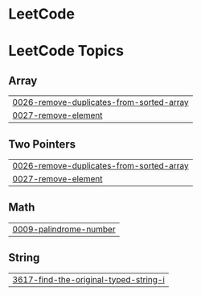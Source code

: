 # LeetCode
<!---LeetCode Topics Start-->
# LeetCode Topics
## Array
|  |
| ------- |
| [0026-remove-duplicates-from-sorted-array](https://github.com/ShroukOuda/LeetCode/tree/master/0026-remove-duplicates-from-sorted-array) |
| [0027-remove-element](https://github.com/ShroukOuda/LeetCode/tree/master/0027-remove-element) |
## Two Pointers
|  |
| ------- |
| [0026-remove-duplicates-from-sorted-array](https://github.com/ShroukOuda/LeetCode/tree/master/0026-remove-duplicates-from-sorted-array) |
| [0027-remove-element](https://github.com/ShroukOuda/LeetCode/tree/master/0027-remove-element) |
## Math
|  |
| ------- |
| [0009-palindrome-number](https://github.com/ShroukOuda/LeetCode/tree/master/0009-palindrome-number) |
## String
|  |
| ------- |
| [3617-find-the-original-typed-string-i](https://github.com/ShroukOuda/LeetCode/tree/master/3617-find-the-original-typed-string-i) |
<!---LeetCode Topics End-->